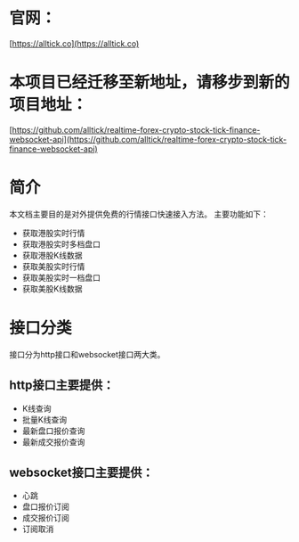 # 官网：
[https://alltick.co](https://alltick.co)
# 本项目已经迁移至新地址，请移步到新的项目地址：
[https://github.com/alltick/realtime-forex-crypto-stock-tick-finance-websocket-api](https://github.com/alltick/realtime-forex-crypto-stock-tick-finance-websocket-api)


# 简介
本文档主要目的是对外提供免费的行情接口快速接入方法。
主要功能如下：
- 获取港股实时行情
- 获取港股实时多档盘口
- 获取港股K线数据
- 获取美股实时行情
- 获取美股实时一档盘口
- 获取美股K线数据

# 接口分类
接口分为http接口和websocket接口两大类。

## http接口主要提供：
- K线查询
- 批量K线查询
- 最新盘口报价查询
- 最新成交报价查询
  
## websocket接口主要提供：
- 心跳
- 盘口报价订阅
- 成交报价订阅
- 订阅取消


